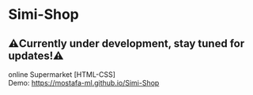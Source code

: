 # Simi-Shop
## ⚠️Currently under development, stay tuned for updates!⚠️
online Supermarket [HTML-CSS]<br>
Demo: https://mostafa-ml.github.io/Simi-Shop
